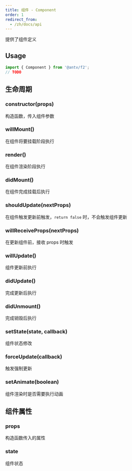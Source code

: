 ```yaml
---
title: 组件 - Component
order: 1
redirect_from:
  - /zh/docs/api
---
```


提供了组件定义

## Usage

```jsx
import { Component } from '@antv/f2';
// TODO
```

## 生命周期

### constructor(props)

构造函数，传入组件参数

### willMount()

在组件将要挂载阶段执行

### render()

在组件渲染阶段执行

### didMount()

在组件完成挂载后执行

### shouldUpdate(nextProps)

在组件触发更新前触发，`return false` 时，不会触发组件更新

### willReceiveProps(nextProps)

在更新组件前，接收 props 时触发

### willUpdate()

组件更新前执行

### didUpdate()

完成更新后执行

### didUnmount()

完成销毁后执行

### setState(state, callback)

组件状态修改

### forceUpdate(callback)

触发强制更新

### setAnimate(boolean)

组件渲染时是否需要执行动画

## 组件属性

### props

构造函数传入的属性

### state

组件状态
